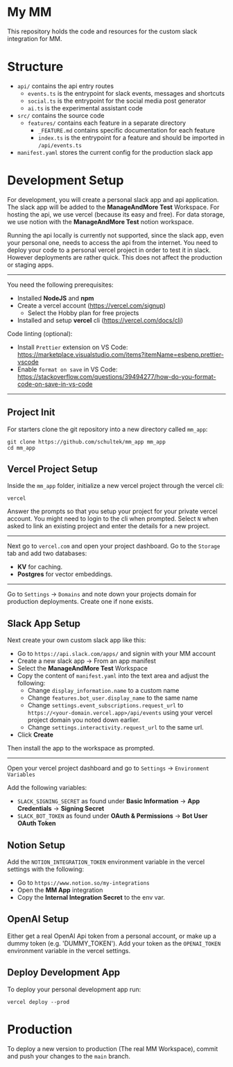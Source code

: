 # My MM

This repository holds the code and resources for the custom slack integration for MM.

# Structure

- `api/` contains the api entry routes
  - `events.ts` is the entrypoint for slack events, messages and shortcuts
  - `social.ts` is the entrypoint for the social media post generator
  - `ai.ts` is the experimental assistant code
- `src/` contains the source code
  - `features/` contains each feature in a separate directory
    - `_FEATURE.md` contains specific documentation for each feature
    - `index.ts` is the entrypoint for a feature and should be imported in `/api/events.ts`
- `manifest.yaml` stores the current config for the production slack app

# Development Setup

For development, you will create a personal slack app and api application. The slack app will be added
to the **ManageAndMore Test** Workspace. For hosting the api, we use vercel (because its easy and free). For data storage, we use notion with the **ManageAndMore Test** notion workspace.

Running the api locally is currently not supported, since the slack app, even your personal one, needs to access the api from the internet. You need to deploy your code to a personal vercel project in order to test it in slack. However deployments are rather quick. This does not affect the production or staging apps.

---

You need the following prerequisites:

- Installed **NodeJS** and **npm**
- Create a vercel account (https://vercel.com/signup)
  - Select the Hobby plan for free projects
- Installed and setup **vercel** cli (https://vercel.com/docs/cli)

Code linting (optional):

- Install `Prettier` extension on VS Code: https://marketplace.visualstudio.com/items?itemName=esbenp.prettier-vscode
- Enable `format on save` in VS Code: https://stackoverflow.com/questions/39494277/how-do-you-format-code-on-save-in-vs-code

---

## Project Init

For starters clone the git repository into a new directory called `mm_app`:

```shell
git clone https://github.com/schultek/mm_app mm_app
cd mm_app
```

## Vercel Project Setup

Inside the `mm_app` folder, initialize a new vercel project through the vercel cli:

```shell
vercel
```

Answer the prompts so that you setup your project for your private vercel account.
You might need to login to the cli when prompted.
Select `N` when asked to link an existing project and enter the details for a new project.

---

Next go to `vercel.com` and open your project dashboard. Go to the `Storage` tab and add two databases:

- **KV** for caching.
- **Postgres** for vector embeddings.

---

Go to `Settings` -> `Domains` and note down your projects domain for production deployments. Create one if none exists.

## Slack App Setup

Next create your own custom slack app like this:

- Go to `https://api.slack.com/apps/` and signin with your MM account
- Create a new slack app -> From an app manifest
- Select the **ManageAndMore Test** Workspace
- Copy the content of `manifest.yaml` into the text area and adjust the following:
  - Change `display_information.name` to a custom name
  - Change `features.bot_user.display_name` to the same name
  - Change `settings.event_subscriptions.request_url` to `https://<your-domain.vercel.app>/api/events` using your vercel project domain you noted down earlier.
  - Change `settings.interactivity.request_url` to the same url.
- Click **Create**

Then install the app to the workspace as prompted.

---

Open your vercel project dashboard and go to `Settings` -> `Environment Variables`

Add the following variables:

- `SLACK_SIGNING_SECRET` as found under **Basic Information** -> **App Credentials** -> **Signing Secret**
- `SLACK_BOT_TOKEN` as found under **OAuth & Permissions** -> **Bot User OAuth Token**

## Notion Setup

Add the `NOTION_INTEGRATION_TOKEN` environment variable in the vercel settings with the following:

- Go to `https://www.notion.so/my-integrations`
- Open the **MM App** integration
- Copy the **Internal Integration Secret** to the env var.

## OpenAI Setup

Either get a real OpenAI Api token from a personal account, or make up a dummy token (e.g. 'DUMMY_TOKEN').
Add your token as the `OPENAI_TOKEN` environment variable in the vercel settings.

## Deploy Development App

To deploy your personal development app run:

```shell
vercel deploy --prod
```

# Production

To deploy a new version to production (The real MM Workspace), commit and push your changes to the `main` branch.
